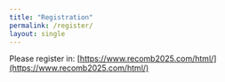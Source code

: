 ```yaml
---
title: "Registration"
permalink: /register/
layout: single
---
```


Please register in: [https://www.recomb2025.com/html/](https://www.recomb2025.com/html/)

